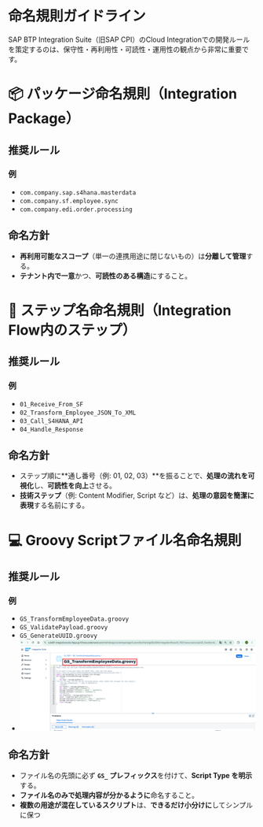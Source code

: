 # 命名規則ガイドライン
SAP BTP Integration Suite（旧SAP CPI）のCloud Integrationでの開発ルールを策定するのは、保守性・再利用性・可読性・運用性の観点から非常に重要です。

# 📦 パッケージ命名規則（Integration Package）

## 推奨ルール

### 例

- `com.company.sap.s4hana.masterdata`  
- `com.company.sf.employee.sync`  
- `com.company.edi.order.processing`  

## 命名方針

- **再利用可能なスコープ**（単一の連携用途に閉じないもの）は**分離して管理**する。  
- **テナント内で一意**かつ、**可読性のある構造**にすること。


# 🧩 ステップ名命名規則（Integration Flow内のステップ）

## 推奨ルール

### 例

- `01_Receive_From_SF`  
- `02_Transform_Employee_JSON_To_XML`  
- `03_Call_S4HANA_API`  
- `04_Handle_Response`  

## 命名方針

- ステップ順に**通し番号（例: 01, 02, 03）**を振ることで、**処理の流れを可視化**し、**可読性を向上**させる。
- **技術ステップ**（例: Content Modifier, Script など）は、**処理の意図を簡潔に表現**する名前にする。


# 💻 Groovy Scriptファイル名命名規則

## 推奨ルール

### 例

- `GS_TransformEmployeeData.groovy`  
- `GS_ValidatePayload.groovy`  
- `GS_GenerateUUID.groovy`
-  ![resouce/NamingRule_GS.png](https://github.com/nyamunyamunyamunyamura/SAP-BTP-Integration-Suite-Development-Guide/blob/f440a93327b26e4aa0d31a28ca46c88ce0805ed5/resouce/NamingRule_GS.png)

## 命名方針

- ファイル名の先頭に必ず **`GS_` プレフィックス**を付けて、**Script Type を明示**する。  
- **ファイル名のみで処理内容が分かるように**命名すること。  
- **複数の用途が混在しているスクリプト**は、**できるだけ小分けに**してシンプルに保つ
